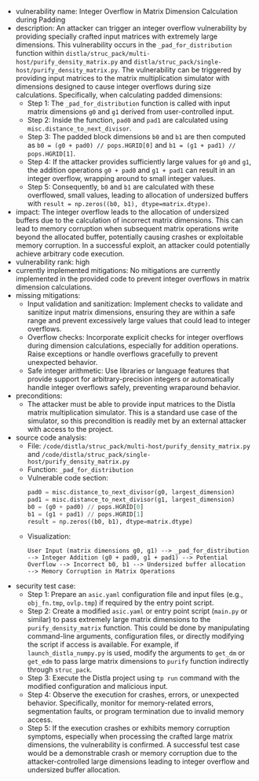 - vulnerability name: Integer Overflow in Matrix Dimension Calculation during Padding
- description: An attacker can trigger an integer overflow vulnerability by providing specially crafted input matrices with extremely large dimensions. This vulnerability occurs in the `_pad_for_distribution` function within `distla/struc_pack/multi-host/purify_density_matrix.py` and `distla/struc_pack/single-host/purify_density_matrix.py`. The vulnerability can be triggered by providing input matrices to the matrix multiplication simulator with dimensions designed to cause integer overflows during size calculations. Specifically, when calculating padded dimensions:
    - Step 1: The `_pad_for_distribution` function is called with input matrix dimensions `g0` and `g1` derived from user-controlled input.
    - Step 2: Inside the function, `pad0` and `pad1` are calculated using `misc.distance_to_next_divisor`.
    - Step 3: The padded block dimensions `b0` and `b1` are then computed as `b0 = (g0 + pad0) // pops.HGRID[0]` and `b1 = (g1 + pad1) // pops.HGRID[1]`.
    - Step 4: If the attacker provides sufficiently large values for `g0` and `g1`, the addition operations `g0 + pad0` and `g1 + pad1` can result in an integer overflow, wrapping around to small integer values.
    - Step 5: Consequently, `b0` and `b1` are calculated with these overflowed, small values, leading to allocation of undersized buffers with `result = np.zeros((b0, b1), dtype=matrix.dtype)`.
- impact: The integer overflow leads to the allocation of undersized buffers due to the calculation of incorrect matrix dimensions. This can lead to memory corruption when subsequent matrix operations write beyond the allocated buffer, potentially causing crashes or exploitable memory corruption. In a successful exploit, an attacker could potentially achieve arbitrary code execution.
- vulnerability rank: high
- currently implemented mitigations: No mitigations are currently implemented in the provided code to prevent integer overflows in matrix dimension calculations.
- missing mitigations:
    - Input validation and sanitization: Implement checks to validate and sanitize input matrix dimensions, ensuring they are within a safe range and prevent excessively large values that could lead to integer overflows.
    - Overflow checks: Incorporate explicit checks for integer overflows during dimension calculations, especially for addition operations. Raise exceptions or handle overflows gracefully to prevent unexpected behavior.
    - Safe integer arithmetic: Use libraries or language features that provide support for arbitrary-precision integers or automatically handle integer overflows safely, preventing wraparound behavior.
- preconditions:
    - The attacker must be able to provide input matrices to the Distla matrix multiplication simulator. This is a standard use case of the simulator, so this precondition is readily met by an external attacker with access to the project.
- source code analysis:
    - File: `/code/distla/struc_pack/multi-host/purify_density_matrix.py` and `/code/distla/struc_pack/single-host/purify_density_matrix.py`
    - Function: `_pad_for_distribution`
    - Vulnerable code section:
        ```python
        pad0 = misc.distance_to_next_divisor(g0, largest_dimension)
        pad1 = misc.distance_to_next_divisor(g1, largest_dimension)
        b0 = (g0 + pad0) // pops.HGRID[0]
        b1 = (g1 + pad1) // pops.HGRID[1]
        result = np.zeros((b0, b1), dtype=matrix.dtype)
        ```
    - Visualization:
        ```
        User Input (matrix dimensions g0, g1) --> _pad_for_distribution --> Integer Addition (g0 + pad0, g1 + pad1) --> Potential Overflow --> Incorrect b0, b1 --> Undersized buffer allocation --> Memory Corruption in Matrix Operations
        ```
- security test case:
    - Step 1: Prepare an `asic.yaml` configuration file and input files (e.g., `obj_fn.tmp`, `ovlp.tmp`) if required by the entry point script.
    - Step 2: Create a modified `asic.yaml` or entry point script (`main.py` or similar) to pass extremely large matrix dimensions to the `purify_density_matrix` function. This could be done by manipulating command-line arguments, configuration files, or directly modifying the script if access is available. For example, if `launch_distla_numpy.py` is used, modify the arguments to `get_dm` or `get_edm` to pass large matrix dimensions to `purify` function indirectly through `struc_pack`.
    - Step 3: Execute the Distla project using `tp run` command with the modified configuration and malicious input.
    - Step 4: Observe the execution for crashes, errors, or unexpected behavior.  Specifically, monitor for memory-related errors, segmentation faults, or program termination due to invalid memory access.
    - Step 5: If the execution crashes or exhibits memory corruption symptoms, especially when processing the crafted large matrix dimensions, the vulnerability is confirmed. A successful test case would be a demonstrable crash or memory corruption due to the attacker-controlled large dimensions leading to integer overflow and undersized buffer allocation.